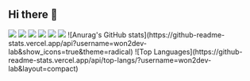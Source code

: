 ## Hi there 👋
<img src="https://capsule-render.vercel.app/api?type=venom&height=200&text=won2dev-lab&fontSize=70&stroke=FFFFFF&color=gradient&customColorList=0,2,5&animate=true" />
<img src="https://capsule-render.vercel.app/api?type=venom&height=200&text=won2dev-lab&fontSize=70&stroke=FFFFFF&color=gradients&grad1=FF5733&grad2=FFC300&animate=true" />
<img src="https://capsule-render.vercel.app/api?type=venom&height=200&text=won2dev-lab&fontSize=70&stroke=FFFFFF&color=gradients&grad1=FF5733&grad2=FFC300&animate=true" />
<img src="https://capsule-render.vercel.app/api?type=venom&height=200&text=won2dev-lab&fontSize=70&color=FF5733&animate=true" />
<img src="https://capsule-render.vercel.app/api?type=venom&height=200&text=won2dev-lab&fontSize=70&color=FFFFFF&stroke=3498DB&animate=true" />
<img src="https://capsule-render.vercel.app/api?type=venom&height=200&text=won2dev-lab&fontSize=70&animate=true" />
![Anurag's GitHub stats](https://github-readme-stats.vercel.app/api?username=won2dev-lab&show_icons=true&theme=radical)
![Top Languages](https://github-readme-stats.vercel.app/api/top-langs/?username=won2dev-lab&layout=compact)
